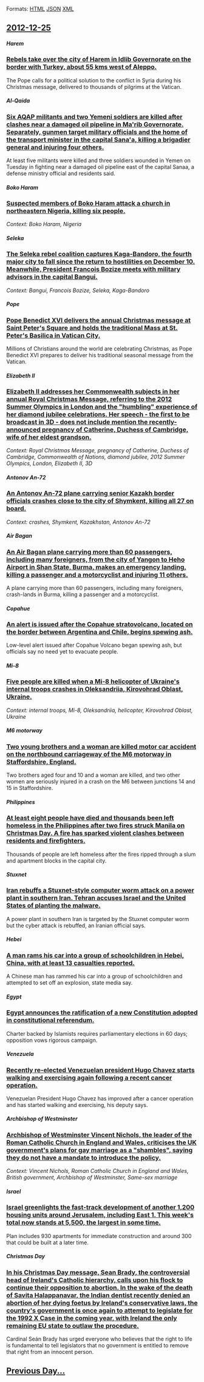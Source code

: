 
Formats: [HTML](2012/12/25/index.html)  [JSON](2012/12/25/index.json)  [XML](2012/12/25/index.xml)  

## [2012-12-25](/news/2012/12/25/index.md)

##### Harem
### [Rebels take over the city of Harem in Idlib Governorate on the border with Turkey, about 55 kms west of Aleppo. ](/news/2012/12/25/rebels-take-over-the-city-of-harem-in-idlib-governorate-on-the-border-with-turkey-about-55-kms-west-of-aleppo.md)
The Pope calls for a political solution to the conflict in Syria during his Christmas message, delivered to thousands of pilgrims at the Vatican.

##### Al-Qaida
### [Six AQAP militants and two Yemeni soldiers are killed after clashes near a damaged oil pipeline in Ma'rib Governorate. Separately, gunmen target military officials and the home of the transport minister in the capital Sana'a, killing a brigadier general and injuring four others. ](/news/2012/12/25/six-aqap-militants-and-two-yemeni-soldiers-are-killed-after-clashes-near-a-damaged-oil-pipeline-in-ma-rib-governorate-separately-gunmen-ta.md)
At least five militants were killed and three soldiers wounded in Yemen on Tuesday in fighting near a damaged oil pipeline east of the capital Sanaa, a defense ministry official and residents said.

##### Boko Haram
### [Suspected members of Boko Haram attack a church in northeastern Nigeria, killing six people. ](/news/2012/12/25/suspected-members-of-boko-haram-attack-a-church-in-northeastern-nigeria-killing-six-people.md)
_Context: Boko Haram, Nigeria_

##### Seleka
### [The Seleka rebel coalition captures Kaga-Bandoro, the fourth major city to fall since the return to hostilities on December 10. Meanwhile, President Francois Bozize meets with military advisors in the capital Bangui. ](/news/2012/12/25/the-seleka-rebel-coalition-captures-kaga-bandoro-the-fourth-major-city-to-fall-since-the-return-to-hostilities-on-december-10-meanwhile-p.md)
_Context: Bangui, Francois Bozize, Seleka, Kaga-Bandoro_

##### Pope
### [Pope Benedict XVI delivers the annual Christmas message at Saint Peter's Square and holds the traditional Mass at St. Peter's Basilica in Vatican City. ](/news/2012/12/25/pope-benedict-xvi-delivers-the-annual-christmas-message-at-saint-peter-s-square-and-holds-the-traditional-mass-at-st-peter-s-basilica-in-va.md)
Millions of Christians around the world are celebrating Christmas, as Pope Benedict XVI prepares to deliver his traditional seasonal message from the Vatican.

##### Elizabeth II
### [Elizabeth II addresses her Commonwealth subjects in her annual Royal Christmas Message, referring to the 2012 Summer Olympics in London and the "humbling" experience of her diamond jubilee celebrations. Her speech - the first to be broadcast in 3D - does not include mention the recently-announced pregnancy of Catherine, Duchess of Cambridge, wife of her eldest grandson. ](/news/2012/12/25/elizabeth-ii-addresses-her-commonwealth-subjects-in-her-annual-royal-christmas-message-referring-to-the-2012-summer-olympics-in-london-and.md)
_Context: Royal Christmas Message, pregnancy of Catherine, Duchess of Cambridge, Commonwealth of Nations, diamond jubilee, 2012 Summer Olympics, London, Elizabeth II, 3D_

##### Antonov An-72
### [An Antonov An-72 plane carrying senior Kazakh border officials crashes close to the city of Shymkent, killing all 27 on board. ](/news/2012/12/25/an-antonov-an-72-plane-carrying-senior-kazakh-border-officials-crashes-close-to-the-city-of-shymkent-killing-all-27-on-board.md)
_Context: crashes, Shymkent, Kazakhstan, Antonov An-72_

##### Air Bagan
### [An Air Bagan plane carrying more than 60 passengers, including many foreigners, from the city of Yangon to Heho Airport in Shan State, Burma, makes an emergency landing, killing a passenger and a motorcyclist and injuring 11 others. ](/news/2012/12/25/an-air-bagan-plane-carrying-more-than-60-passengers-including-many-foreigners-from-the-city-of-yangon-to-heho-airport-in-shan-state-burma.md)
A plane carrying more than 60 passengers, including many foreigners, crash-lands in Burma, killing a passenger and a motorcyclist.

##### Copahue
### [An alert is issued after the Copahue stratovolcano, located on the border between Argentina and Chile, begins spewing ash. ](/news/2012/12/25/an-alert-is-issued-after-the-copahue-stratovolcano-located-on-the-border-between-argentina-and-chile-begins-spewing-ash.md)
Low-level alert issued after Copahue Volcano began spewing ash, but officials say no need yet to evacuate people.

##### Mi-8
### [Five people are killed when a Mi-8 helicopter of Ukraine's internal troops crashes in Oleksandriia, Kirovohrad Oblast, Ukraine. ](/news/2012/12/25/five-people-are-killed-when-a-mi-8-helicopter-of-ukraine-s-internal-troops-crashes-in-oleksandriia-kirovohrad-oblast-ukraine.md)
_Context: internal troops, Mi-8, Oleksandriia, helicopter, Kirovohrad Oblast, Ukraine_

##### M6 motorway
### [Two young brothers and a woman are killed motor car accident on the northbound carriageway of the M6 motorway in Staffordshire, England. ](/news/2012/12/25/two-young-brothers-and-a-woman-are-killed-motor-car-accident-on-the-northbound-carriageway-of-the-m6-motorway-in-staffordshire-england.md)
Two brothers aged four and 10 and a woman are killed, and two other women are seriously injured in a crash on the M6 between junctions 14 and 15 in Staffordshire.

##### Philippines
### [At least eight people have died and thousands been left homeless in the Philippines after two fires struck Manila on Christmas Day. A fire has sparked violent clashes between residents and firefighters. ](/news/2012/12/25/at-least-eight-people-have-died-and-thousands-been-left-homeless-in-the-philippines-after-two-fires-struck-manila-on-christmas-day-a-fire-h.md)
Thousands of people are left homeless after the fires ripped through a slum and apartment blocks in the capital city.

##### Stuxnet
### [Iran rebuffs a Stuxnet-style computer worm attack on a power plant in southern Iran. Tehran accuses Israel and the United States of planting the malware. ](/news/2012/12/25/iran-rebuffs-a-stuxnet-style-computer-worm-attack-on-a-power-plant-in-southern-iran-tehran-accuses-israel-and-the-united-states-of-planting.md)
A power plant in southern Iran is targeted by the Stuxnet computer worm but the cyber attack is rebuffed, an Iranian official says.

##### Hebei
### [A man rams his car into a group of schoolchildren in Hebei, China, with at least 13 casualties reported. ](/news/2012/12/25/a-man-rams-his-car-into-a-group-of-schoolchildren-in-hebei-china-with-at-least-13-casualties-reported.md)
A Chinese man has rammed his car into a group of schoolchildren and attempted to set off an explosion, state media say.

##### Egypt
### [Egypt announces the ratification of a new Constitution adopted in constitutional referendum. ](/news/2012/12/25/egypt-announces-the-ratification-of-a-new-constitution-adopted-in-constitutional-referendum.md)
Charter backed by Islamists requires parliamentary elections in 60 days; opposition vows rigorous campaign.

##### Venezuela
### [Recently re-elected Venezuelan president Hugo Chavez starts walking and exercising again following a recent cancer operation. ](/news/2012/12/25/recently-re-elected-venezuelan-president-hugo-cha-vez-starts-walking-and-exercising-again-following-a-recent-cancer-operation.md)
Venezuelan President Hugo Chavez has improved after a cancer operation and has started walking and exercising, his deputy says.

##### Archbishop of Westminster
### [Archbishop of Westminster Vincent Nichols, the leader of the Roman Catholic Church in England and Wales, criticises the UK government's plans for gay marriage as a "shambles", saying they do not have a mandate to introduce the policy. ](/news/2012/12/25/archbishop-of-westminster-vincent-nichols-the-leader-of-the-roman-catholic-church-in-england-and-wales-criticises-the-uk-government-s-plan.md)
_Context: Vincent Nichols, Roman Catholic Church in England and Wales, British government, Archbishop of Westminster, Same-sex marriage_

##### Israel
### [Israel greenlights the fast-track development of another 1,200 housing units around Jerusalem, including East 1. This week's total now stands at 5,500, the largest in some time. ](/news/2012/12/25/israel-greenlights-the-fast-track-development-of-another-1-200-housing-units-around-jerusalem-including-east-1-this-week-s-total-now-stand.md)
Plan includes 930 apartments for immediate construction and around 300 that could be built at a later time.

##### Christmas Day
### [In his Christmas Day message, Sean Brady, the controversial head of Ireland's Catholic hierarchy, calls upon his flock to continue their opposition to abortion. In the wake of the death of Savita Halappanavar, the Indian dentist recently denied an abortion of her dying foetus by Ireland's conservative laws, the country's government is once again to attempt to legislate for the 1992 X Case in the coming year, with Ireland the only remaining EU state to outlaw the procedure. ](/news/2012/12/25/in-his-christmas-day-message-sea-n-brady-the-controversial-head-of-ireland-s-catholic-hierarchy-calls-upon-his-flock-to-continue-their-op.md)
Cardinal Seán Brady has urged everyone who believes that the right to life is fundamental to tell legislators that no government is entitled to remove that right from an innocent person.

## [Previous Day...](/news/2012/12/24/index.md)


